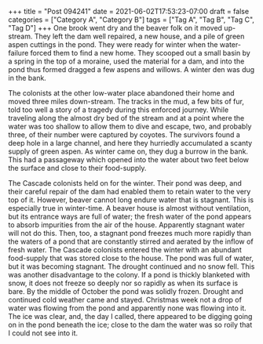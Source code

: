 +++
title = "Post 094241"
date = 2021-06-02T17:53:23-07:00
draft = false
categories = ["Category A", "Category B"]
tags = ["Tag A", "Tag B", "Tag C", "Tag D"]
+++
One brook went dry and the beaver folk on it moved up-stream. They left the dam well repaired, a new house, and a pile of green aspen cuttings in the pond. They were ready for winter when the water-failure forced them to find a new home. They scooped out a small basin by a spring in the top of a moraine, used the material for a dam, and into the pond thus formed dragged a few aspens and willows. A winter den was dug in the bank.

The colonists at the other low-water place abandoned their home and moved three miles down-stream. The tracks in the mud, a few bits of fur, told too well a story of a tragedy during this enforced journey. While traveling along the almost dry bed of the stream and at a point where the water was too shallow to allow them to dive and escape, two, and probably three, of their number were captured by coyotes. The survivors found a deep hole in a large channel, and here they hurriedly accumulated a scanty supply of green aspen. As winter came on, they dug a burrow in the bank. This had a passageway which opened into the water about two feet below the surface and close to their food-supply.

The Cascade colonists held on for the winter. Their pond was deep, and their careful repair of the dam had enabled them to retain water to the very top of it. However, beaver cannot long endure water that is stagnant. This is especially true in winter-time. A beaver house is almost without ventilation, but its entrance ways are full of water; the fresh water of the pond appears to absorb impurities from the air of the house. Apparently stagnant water will not do this. Then, too, a stagnant pond freezes much more rapidly than the waters of a pond that are constantly stirred and aerated by the inflow of fresh water. The Cascade colonists entered the winter with an abundant food-supply that was stored close to the house. The pond was full of water, but it was becoming stagnant. The drought continued and no snow fell. This was another disadvantage to the colony. If a pond is thickly blanketed with snow, it does not freeze so deeply nor so rapidly as when its surface is bare. By the middle of October the pond was solidly frozen. Drought and continued cold weather came and stayed. Christmas week not a drop of water was flowing from the pond and apparently none was flowing into it. The ice was clear, and, the day I called, there appeared to be digging going on in the pond beneath the ice; close to the dam the water was so roily that I could not see into it.
